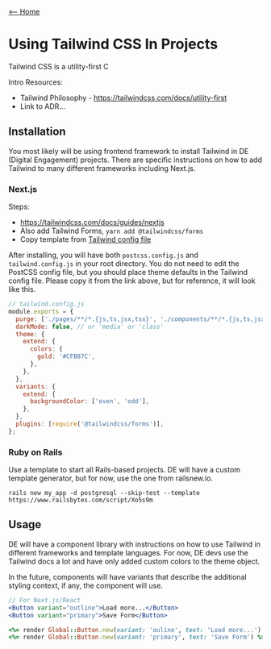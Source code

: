 [<-- Home](/readme.md)

# Using Tailwind CSS In Projects

Tailwind CSS is a utility-first C

Intro Resources:
- Tailwind Philosophy - https://tailwindcss.com/docs/utility-first
- Link to ADR...

## Installation

You most likely will be using frontend framework to install Tailwind in DE (Digital Engagement) projects.
There are specific instructions on how to add Tailwind to many different frameworks including Next.js.

### Next.js

Steps:
- https://tailwindcss.com/docs/guides/nextjs
- Also add Tailwind Forms, `yarn add @tailwindcss/forms`
- Copy template from [Tailwind config file](/templates/tailwind/tailwind.config.js)

After installing, you will have both `postcss.config.js` and `tailwind.config.js` in your root directory. You
do not need to edit the PostCSS config file, but you should place theme defaults in the Tailwind config file.
Please copy it from the link above, but for reference, it will look like this.

```js
// tailwind.config.js
module.exports = {
  purge: ['./pages/**/*.{js,ts,jsx,tsx}', './components/**/*.{js,ts,jsx,tsx}'],
  darkMode: false, // or 'media' or 'class'
  theme: {
    extend: {
      colors: {
        gold: '#CFB87C',
      },
    },
  },
  variants: {
    extend: {
      backgroundColor: ['even', 'odd'],
    },
  },
  plugins: [require('@tailwindcss/forms')],
};
```

### Ruby on Rails

Use a template to start all Rails-based projects. DE will have a custom template generator, but for
now, use the one from railsnew.io.

```
rails new my_app -d postgresql --skip-test --template https://www.railsbytes.com/script/Xo5s9m
```

## Usage

DE will have a component library with instructions on how to use Tailwind in different frameworks and
template languages. For now, DE devs use the Tailwind docs a lot and have only added custom colors to the
theme object.

In the future, components will have variants that describe the additional styling context, if any, the component
will use.

```jsx
// For Next.js/React
<Button variant="outline">Load more...</Button>
<Button variant="primary">Save Form</Button>
```

```ruby
<%= render Global::Button.new(variant: 'ouline', text: 'Load more...') %>
<%= render Global::Button.new(variant: 'primary', text: 'Save Form') %>
```